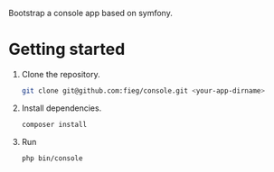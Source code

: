Bootstrap a console app based on symfony.

Getting started
===============

1. Clone the repository.

    ``` sh
    git clone git@github.com:fieg/console.git <your-app-dirname>
    ```

2. Install dependencies.

    ``` sh
    composer install
    ```

3. Run

    ``` sh
    php bin/console
    ```

